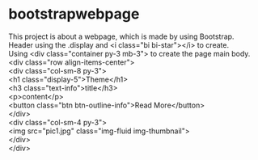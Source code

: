 # bootstrapwebpage
This project is about a webpage, which is made by using Bootstrap.<br>
Header using the .display and &lt;i class="bi bi-star"&gt;&lt;/i&gt; to create.<br>
Using &lt;div class="container py-3 mb-3"&gt; to create the page main body.<br>
&lt;div class="row align-items-center"&gt;<br>
            &lt;div class="col-sm-8 py-3"&gt;<br>
                &lt;h1 class="display-5"&gt;Theme&lt;/h1&gt;<br>
                &lt;h3 class="text-info"&gt;title&lt;/h3&gt;<br>
                &lt;p&gt;content&lt;/p&gt;<br>
                &lt;button class="btn btn-outline-info"&gt;Read More&lt;/button&gt;<br>
            &lt;/div&gt;<br>
            &lt;div class="col-sm-4 py-3"&gt;<br>
                &lt;img src="pic1.jpg" class="img-fluid img-thumbnail"&gt;<br>
            &lt;/div&gt;<br>
        &lt;/div&gt;<br>

